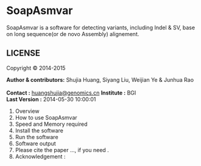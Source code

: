 SoapAsmvar
==========
SoapAsmvar is a software for detecting variants, including Indel & SV, base on long sequence(or de novo Assembly) alignement.

LICENSE 
--------
Copyright &copy; 2014-2015

__Author & contributors:__ Shujia Huang, Siyang Liu, Weijian Ye & Junhua Rao <br> </br>
__Contact              :__ huangshujia@genomics.cn
__Institute            :__ BGI
<br>
__Last Version         :__ 2014-05-30 10:00:01
</br>

1. Overview
2. How to use SoapAsmvar
3. Speed and Memory required
4. Install the software
5. Run the software
6. Software output 
7. Please cite the paper ..., if you need .
8. Acknowledgement :

